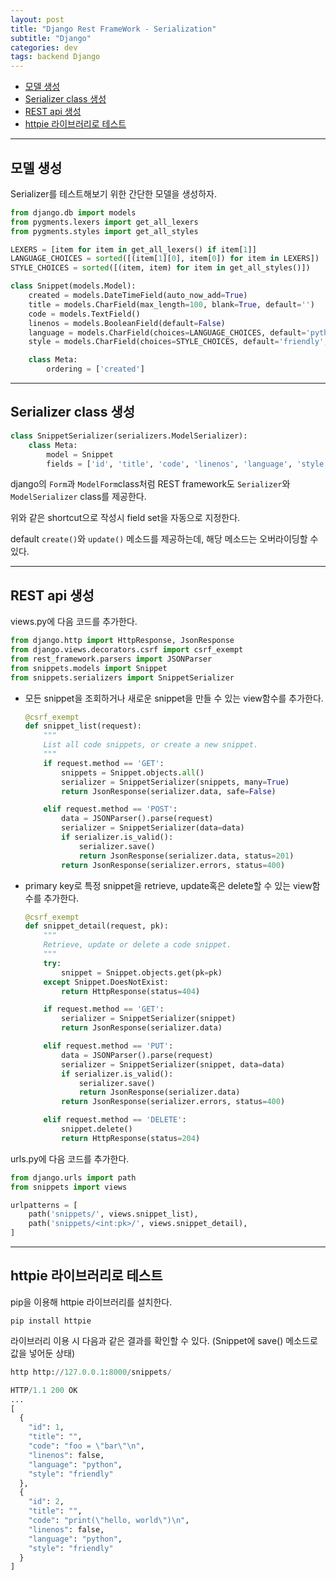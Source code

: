 ```yaml
---
layout: post
title: "Django Rest FrameWork - Serialization"
subtitle: "Django"
categories: dev
tags: backend Django
---
```


<!-- @import "[TOC]" {cmd="toc" depthFrom=1 depthTo=6 orderedList=false} -->

<!-- code_chunk_output -->

- [모델 생성](#모델-생성)
- [Serializer class 생성](#serializer-class-생성)
- [REST api 생성](#rest-api-생성)
- [httpie 라이브러리로 테스트](#httpie-라이브러리로-테스트)

<!-- /code_chunk_output -->

---

## 모델 생성

Serializer를 테스트해보기 위한 간단한 모델을 생성하자.

```python
from django.db import models
from pygments.lexers import get_all_lexers
from pygments.styles import get_all_styles

LEXERS = [item for item in get_all_lexers() if item[1]]
LANGUAGE_CHOICES = sorted([(item[1][0], item[0]) for item in LEXERS])
STYLE_CHOICES = sorted([(item, item) for item in get_all_styles()])

class Snippet(models.Model):
    created = models.DateTimeField(auto_now_add=True)
    title = models.CharField(max_length=100, blank=True, default='')
    code = models.TextField()
    linenos = models.BooleanField(default=False)
    language = models.CharField(choices=LANGUAGE_CHOICES, default='python', max_length=100)
    style = models.CharField(choices=STYLE_CHOICES, default='friendly', max_length=100)

    class Meta:
        ordering = ['created']
```

---

## Serializer class 생성

```python
class SnippetSerializer(serializers.ModelSerializer):
    class Meta:
        model = Snippet
        fields = ['id', 'title', 'code', 'linenos', 'language', 'style']
```

django의 `Form`과 `ModelForm`class처럼 REST framework도 `Serializer`와 `ModelSerializer` class를 제공한다.

위와 같은 shortcut으로 작성시 field set을 자동으로 지정한다.

default `create()`와 `update()` 메소드를 제공하는데, 해당 메소드는 오버라이딩할 수 있다.

---

## REST api 생성

views.py에 다음 코드를 추가한다.

```python
from django.http import HttpResponse, JsonResponse
from django.views.decorators.csrf import csrf_exempt
from rest_framework.parsers import JSONParser
from snippets.models import Snippet
from snippets.serializers import SnippetSerializer
```

- 모든 snippet을 조회하거나 새로운 snippet을 만들 수 있는 view함수를 추가한다.

  ```python
  @csrf_exempt
  def snippet_list(request):
      """
      List all code snippets, or create a new snippet.
      """
      if request.method == 'GET':
          snippets = Snippet.objects.all()
          serializer = SnippetSerializer(snippets, many=True)
          return JsonResponse(serializer.data, safe=False)

      elif request.method == 'POST':
          data = JSONParser().parse(request)
          serializer = SnippetSerializer(data=data)
          if serializer.is_valid():
              serializer.save()
              return JsonResponse(serializer.data, status=201)
          return JsonResponse(serializer.errors, status=400)
  ```

- primary key로 특정 snippet을 retrieve, update혹은 delete할 수 있는 view함수를 추가한다.

  ```python
  @csrf_exempt
  def snippet_detail(request, pk):
      """
      Retrieve, update or delete a code snippet.
      """
      try:
          snippet = Snippet.objects.get(pk=pk)
      except Snippet.DoesNotExist:
          return HttpResponse(status=404)

      if request.method == 'GET':
          serializer = SnippetSerializer(snippet)
          return JsonResponse(serializer.data)

      elif request.method == 'PUT':
          data = JSONParser().parse(request)
          serializer = SnippetSerializer(snippet, data=data)
          if serializer.is_valid():
              serializer.save()
              return JsonResponse(serializer.data)
          return JsonResponse(serializer.errors, status=400)

      elif request.method == 'DELETE':
          snippet.delete()
          return HttpResponse(status=204)
  ```

urls.py에 다음 코드를 추가한다.

```python
from django.urls import path
from snippets import views

urlpatterns = [
    path('snippets/', views.snippet_list),
    path('snippets/<int:pk>/', views.snippet_detail),
]
```

---

## httpie 라이브러리로 테스트

pip을 이용해 httpie 라이브러리를 설치한다.

`pip install httpie`

라이브러리 이용 시 다음과 같은 결과를 확인할 수 있다. (Snippet에 save() 메소드로 값을 넣어둔 상태)

```python
http http://127.0.0.1:8000/snippets/

HTTP/1.1 200 OK
...
[
  {
    "id": 1,
    "title": "",
    "code": "foo = \"bar\"\n",
    "linenos": false,
    "language": "python",
    "style": "friendly"
  },
  {
    "id": 2,
    "title": "",
    "code": "print(\"hello, world\")\n",
    "linenos": false,
    "language": "python",
    "style": "friendly"
  }
]
```
